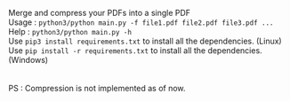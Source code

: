 Merge and compress your PDFs into a single PDF
<br>
Usage : `python3/python main.py -f file1.pdf file2.pdf file3.pdf ...`
<br>
Help : `python3/python main.py -h`
<br>
Use `pip3 install requirements.txt` to install all the dependencies. (Linux)
<br>
Use `pip install -r requirements.txt` to install all the dependencies. (Windows)
<br>
<br>
<br>
PS : Compression is not implemented as of now.
